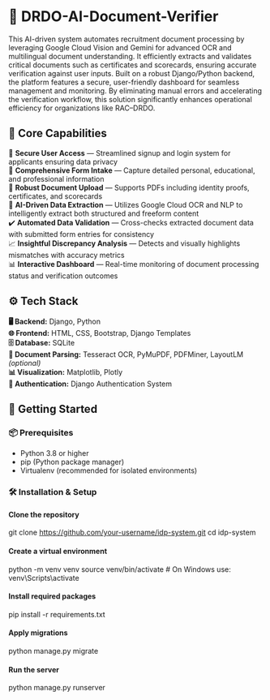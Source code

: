 # 🧠 DRDO-AI-Document-Verifier
This AI-driven system automates recruitment document processing by leveraging Google Cloud Vision and Gemini for advanced OCR and multilingual document understanding. It efficiently extracts and validates critical documents such as certificates and scorecards, ensuring accurate verification against user inputs.
Built on a robust Django/Python backend, the platform features a secure, user-friendly dashboard for seamless management and monitoring. By eliminating manual errors and accelerating the verification workflow, this solution significantly enhances operational efficiency for organizations like RAC–DRDO.

## 🔎 Core Capabilities

🔐 **Secure User Access** — Streamlined signup and login system for applicants ensuring data privacy  
📝 **Comprehensive Form Intake** — Capture detailed personal, educational, and professional information  
📁 **Robust Document Upload** — Supports PDFs including identity proofs, certificates, and scorecards  
🧠 **AI-Driven Data Extraction** — Utilizes Google Cloud OCR and NLP to intelligently extract both structured and freeform content  
✔️ **Automated Data Validation** — Cross-checks extracted document data with submitted form entries for consistency  
📈 **Insightful Discrepancy Analysis** — Detects and visually highlights mismatches with accuracy metrics  
📊 **Interactive Dashboard** — Real-time monitoring of document processing status and verification outcomes  

## ⚙️ Tech Stack

**🖥️ Backend:** Django, Python  
**🌐 Frontend:** HTML, CSS, Bootstrap, Django Templates  
**🗄️ Database:** SQLite  
**📄 Document Parsing:** Tesseract OCR, PyMuPDF, PDFMiner, LayoutLM *(optional)*  
**📊 Visualization:** Matplotlib, Plotly  
**🔐 Authentication:** Django Authentication System  

## 🚀 Getting Started

### 📦 Prerequisites
- Python 3.8 or higher  
- pip (Python package manager)  
- Virtualenv (recommended for isolated environments)

### 🛠️ Installation & Setup

#### Clone the repository
git clone https://github.com/your-username/idp-system.git
cd idp-system

#### Create a virtual environment
python -m venv venv
source venv/bin/activate   # On Windows use: venv\Scripts\activate

#### Install required packages
pip install -r requirements.txt

#### Apply migrations
python manage.py migrate

#### Run the server
python manage.py runserver
